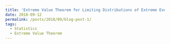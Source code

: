 ```yaml
---
title: 'Extreme Value Theorem for Limiting Distributions of Extreme Events'
date: 2018-09-12
permalink: /posts/2018/09/blog-post-1/
tags:
  - Statistics
  - Extreme Value Theorem
---
```



